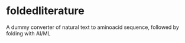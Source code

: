 # foldedliterature
A dummy converter of natural text to aminoacid sequence, followed by folding with AI/ML
